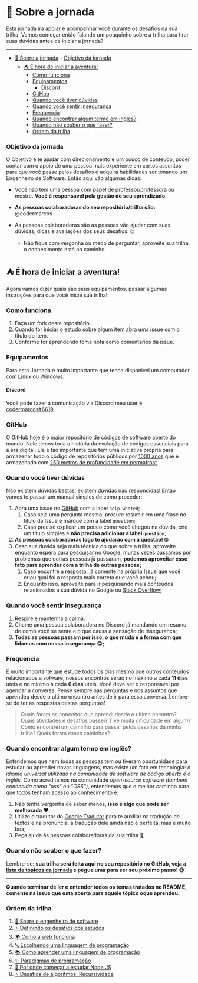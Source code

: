 # 🌌 Sobre a jornada

Esta jornada ira apoiar e acompanhar você durante os desafios da sua trilha. Vamos começar então falando um pouquinho sobre a trilha para tirar suas dúvidas antes de iniciar a jornada?

------------------------

- [🌌 Sobre a jornada](#-sobre-a-jornada)
		- [Objetivo da jornada](#objetivo-da-jornada)
	- [⛺️ É hora de iniciar a aventura!](#️-é-hora-de-iniciar-a-aventura)
		- [Como funciona](#como-funciona)
		- [Equipamentos](#equipamentos)
			- [Discord](#discord)
		- [GitHub](#github)
		- [Quando você tiver dúvidas](#quando-você-tiver-dúvidas)
		- [Quando você sentir insegurança](#quando-você-sentir-insegurança)
		- [Frequencia](#frequencia)
		- [Quando encontrar algum termo em inglês?](#quando-encontrar-algum-termo-em-inglês)
		- [Quando não souber o que fazer?](#quando-não-souber-o-que-fazer)
		- [Ordem da trilha](#ordem-da-trilha)

### Objetivo da jornada

O Objetivo é te ajudar com direcionamento e um pouco de conteudo, poder contar com o apoio de uma pessoa mais experiente em certos assuntos para que você passe pelos desafios e adquira habilidades ser tonando um Engenheiro de Software. Então aqui vão algumas dicas:

- Você não tem uma pessoa com papel de professor/professora ou mestre. **Você é responsável pela gestão do seu aprendizado.**
- **As pessoas colaboradoras do seu repositório/trilha são:** @codermarcos

- As pessoas colaboradoras são as pessoas vão ajudar com suas dúvidas, dicas e avaliações dos seus desafios. 🤓
  - Não fique com vergonha ou medo de perguntar, aproveite sua trilha, o conhecimento está no caminho.

## ⛺️ É hora de iniciar a aventura!

Agora vamos dizer quais são seus equipamentos, passar algumas instruções para que você inicie sua trilha!

### Como funciona 

1. Faça um fork deste repositório.
2. Quando for iniciar o estudo sobre algum item abra uma issue com o titulo do item.
3. Conforme for aprendendo tome nota como comentarios da issue.

### Equipamentos

Para esta Jornada é muito importante que tenha disponivel um computador com Linux ou Windows.

#### Discord

Você pode fazer a comunicação via Discord meu user é [codermarcos#6619]().

### GitHub

O GitHub hoje é o maior repositório de códigos de software aberto do mundo. Nele temos toda a história da evolução de códigos essenciais para a era digital. Ele é tão importante que tem uma iniciativa própria para armazenar todo o código de repositórios públicos por [1000 anos](https://archiveprogram.github.com/) que é armazenado com [250 metros de profundidade em permafrost](https://archiveprogram.github.com/arctic-vault/).

### Quando você tiver dúvidas

Não existem dúvidas bestas, existem dúvidas não respondidas! Então vamos te passar um manual simples de como proceder:

1. Abra uma issue no [GitHub](https://github.com/codermarcos/jornada-engenheiro-de-software/issues/new) com a label `help wanted`;
   1. Caso seja uma pergunta mesmo, procure resumir em uma frase no título da Issue e marque com a label `question`;
   2. Caso precise explicar um pouco como você chegou na dúvida, crie um título simples e **não precisa adicionar a label `question`**;
2. **As pessoas colaboradoras logo te ajudarão com a questão! 🤓**
3. Caso sua duvida seja mais técnica do que sobre a trilha, aproveite enquanto espera para pesquisar no [Google](https://www.google.com/), muitas vezes passamos por problemas que outras pessoas já passaram, **podemos aproveitar esse fato para aprender com a trilha de outras pessoas;**
   1. Caso encontre a resposta, já comente na própria Issue que você criou qual foi a resposta mais correta que você achou;
   2. Enquanto isso, aproveite para ir pesquisando mais conteúdos relacionados a sua dúvida no Google ou [Stack Overflow](https://pt.stackoverflow.com/);

### Quando você sentir insegurança

1. Respire e mantenha a calma;
2. Chame uma pessoa colaboradora no Discord já mandando um resumo de como você se sente e o que causa a sensação de insegurança;
3. **Todas as pessoas passam por isso, o que muda é a forma com que lidamos com nossa insegurança 😊;**

### Frequencia

É muito importante que estude todos os dias mesmo que outros conteudos relacionados a sofware, nossos encontros serão no máximo a cada **11 dias** uteis e no minimo a cada **6 dias** uteis. Você deve ser o responsavel por agendar a conversa. Pense sempre nas perguntas e nos assuntos que aprendeu desde o ultimo encontro antes de ir para essa conversa. Lembre-se de ter as respostas destas perguntas!

> Quais foram os conceitos que aprendi desde o ultimo encontro?
> Quais atividades e desafios passei? Tive muita dificuldade em algum?
> Como encontrei um caminho para passar pelos desafios da minha trilha? Quais foram esses caminhos?

### Quando encontrar algum termo em inglês?

Entendemos que nem todas as pessoas tem ou tiveram oportunidade para estudar ou aprender novas linguagens, mas existe um fato em tecnologia: *o idioma universal utilizado na comunidade de software de código aberto é o inglês.* Como acreditamos na comunidade *open-source software (tambem conhecida como "oss" ou "OSS")*, entendemos que o melhor caminho para que todos tenham acesso ao conhecimento é:

1. Não tenha vergonha de saber menos, **isso é algo que pode ser melhorado** ❤️️;
2. Utilize o tradutor do [Google Tradutor](https://translate.google.com/?hl=pt-BR) para te auxiliar na tradução de textos e na pronúncia, a tradução dele ainda não é perfeita, mas é muito boa;
3. Peça ajuda às pessoas colaboradoras da sua trilha 🤗;

### Quando não souber o que fazer?

Lembre-se: **sua trilha será feita aqui no seu repositório no GitHub, veja a [lista de tópicos da jornada](https://github.com/codermarcos/jornada-engenheiro-de-software/) e pegue uma para ser seu próximo passo! 😉**

-------------

**Quando terminar de ler e entender todos os temas tratados no README, comente na issue que esta aberta para aquele tópico oque aprendeu.**

### Ordem da trilha

1. [🌠 Sobre o engenheiro de software](/sobre-o-engenheiro-de-software.md)
2. [⭐ Definindo os desafios dos estudos](/definindo-os-desafios-dos-estudos.md)
3. [🌍 Como a web funciona](/como-a-web-funciona.md)
4. [🔤 Escolhendo uma linguagem de programação](/escolhendo-uma-linguagem-de-programacao.md)
5. [📚 Como aprender uma linguagem de programação](/como-aprender-uma-linguagem-de-programacao.md)
6. [✨ Paradigmas de programação](/paradigmas-de-programacao.md)
7. [🏁 Por onde começar a estudar Node JS](/por-onde-comecar-a-estudar-node-js.md)
8. [⭐ Desafios de algoritmos: Recursividade](/desafios-de-algoritmos_recursividade.md)
